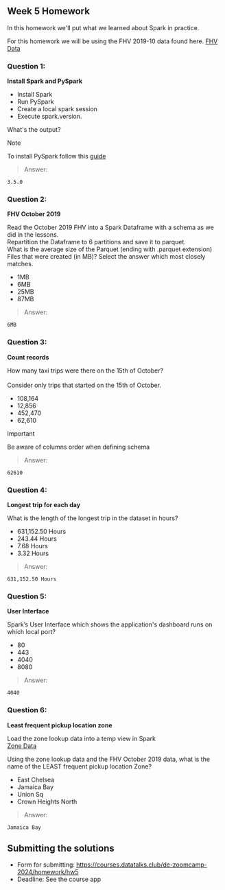 ## Week 5 Homework 

In this homework we'll put what we learned about Spark in practice.

For this homework we will be using the FHV 2019-10 data found here. [FHV Data](https://github.com/DataTalksClub/nyc-tlc-data/releases/download/fhv/fhv_tripdata_2019-10.csv.gz)

### Question 1: 

**Install Spark and PySpark** 

- Install Spark
- Run PySpark
- Create a local spark session
- Execute spark.version.

What's the output?

> [!NOTE]
> To install PySpark follow this [guide](https://github.com/DataTalksClub/data-engineering-zoomcamp/blob/main/05-batch/setup/pyspark.md)

>Answer:
```
3.5.0
```

### Question 2: 

**FHV October 2019**

Read the October 2019 FHV into a Spark Dataframe with a schema as we did in the lessons.</br> 
Repartition the Dataframe to 6 partitions and save it to parquet.</br>
What is the average size of the Parquet (ending with .parquet extension) Files that were created (in MB)? Select the answer which most closely matches.</br>

- 1MB
- 6MB
- 25MB
- 87MB

>Answer:
```
6MB
```


### Question 3: 

**Count records** 

How many taxi trips were there on the 15th of October?</br></br>
Consider only trips that started on the 15th of October.</br>

- 108,164
- 12,856
- 452,470
- 62,610

> [!IMPORTANT]
> Be aware of columns order when defining schema

>Answer:
```
62610
```

### Question 4: 

**Longest trip for each day** 

What is the length of the longest trip in the dataset in hours?</br>

- 631,152.50 Hours
- 243.44 Hours
- 7.68 Hours
- 3.32 Hours

>Answer:
```
631,152.50 Hours
```

### Question 5: 

**User Interface**

Spark’s User Interface which shows the application's dashboard runs on which local port?</br>

- 80
- 443
- 4040
- 8080

>Answer:
```
4040
```

### Question 6: 

**Least frequent pickup location zone**

Load the zone lookup data into a temp view in Spark</br>
[Zone Data](https://github.com/DataTalksClub/nyc-tlc-data/releases/download/misc/taxi_zone_lookup.csv)</br>

Using the zone lookup data and the FHV October 2019 data, what is the name of the LEAST frequent pickup location Zone?</br>

- East Chelsea
- Jamaica Bay
- Union Sq
- Crown Heights North

>Answer:
```
Jamaica Bay
```


## Submitting the solutions

- Form for submitting: https://courses.datatalks.club/de-zoomcamp-2024/homework/hw5
- Deadline: See the course app
